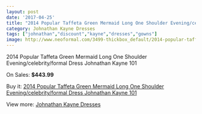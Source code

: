 ```yaml
---
layout: post
date: '2017-04-25'
title: "2014 Popular Taffeta Green Mermaid Long One Shoulder Evening/celebrity/formal Dress Johnathan Kayne 101"
category: Johnathan Kayne Dresses
tags: ["johnathan","discount","kayne","dresses","gowns"]
image: http://www.neoformal.com/3499-thickbox_default/2014-popular-taffeta-green-mermaid-long-one-shoulder-evening-celebrity-formal-dress-johnathan-kayne-101.jpg
---
```

2014 Popular Taffeta Green Mermaid Long One Shoulder Evening/celebrity/formal Dress Johnathan Kayne 101

On Sales: **$443.99**
<a href="https://www.neoformal.com/en/johnathan-kayne-dresses/1305-2014-popular-taffeta-green-mermaid-long-one-shoulder-evening-celebrity-formal-dress-johnathan-kayne-101.html"><amp-img layout="responsive" width="600" height="600" src="//www.neoformal.com/3499-thickbox_default/2014-popular-taffeta-green-mermaid-long-one-shoulder-evening-celebrity-formal-dress-johnathan-kayne-101.jpg" alt="2014 Popular Taffeta Green Mermaid Long One Shoulder Evening/celebrity/formal Dress Johnathan Kayne 101 0" /></a>
<a href="https://www.neoformal.com/en/johnathan-kayne-dresses/1305-2014-popular-taffeta-green-mermaid-long-one-shoulder-evening-celebrity-formal-dress-johnathan-kayne-101.html"><amp-img layout="responsive" width="600" height="600" src="//www.neoformal.com/3502-thickbox_default/2014-popular-taffeta-green-mermaid-long-one-shoulder-evening-celebrity-formal-dress-johnathan-kayne-101.jpg" alt="2014 Popular Taffeta Green Mermaid Long One Shoulder Evening/celebrity/formal Dress Johnathan Kayne 101 1" /></a>
<a href="https://www.neoformal.com/en/johnathan-kayne-dresses/1305-2014-popular-taffeta-green-mermaid-long-one-shoulder-evening-celebrity-formal-dress-johnathan-kayne-101.html"><amp-img layout="responsive" width="600" height="600" src="//www.neoformal.com/3501-thickbox_default/2014-popular-taffeta-green-mermaid-long-one-shoulder-evening-celebrity-formal-dress-johnathan-kayne-101.jpg" alt="2014 Popular Taffeta Green Mermaid Long One Shoulder Evening/celebrity/formal Dress Johnathan Kayne 101 2" /></a>
<a href="https://www.neoformal.com/en/johnathan-kayne-dresses/1305-2014-popular-taffeta-green-mermaid-long-one-shoulder-evening-celebrity-formal-dress-johnathan-kayne-101.html"><amp-img layout="responsive" width="600" height="600" src="//www.neoformal.com/3500-thickbox_default/2014-popular-taffeta-green-mermaid-long-one-shoulder-evening-celebrity-formal-dress-johnathan-kayne-101.jpg" alt="2014 Popular Taffeta Green Mermaid Long One Shoulder Evening/celebrity/formal Dress Johnathan Kayne 101 3" /></a>

Buy it: [2014 Popular Taffeta Green Mermaid Long One Shoulder Evening/celebrity/formal Dress Johnathan Kayne 101](https://www.neoformal.com/en/johnathan-kayne-dresses/1305-2014-popular-taffeta-green-mermaid-long-one-shoulder-evening-celebrity-formal-dress-johnathan-kayne-101.html "2014 Popular Taffeta Green Mermaid Long One Shoulder Evening/celebrity/formal Dress Johnathan Kayne 101")

View more: [Johnathan Kayne Dresses](https://www.neoformal.com/en/14-johnathan-kayne-dresses "Johnathan Kayne Dresses")